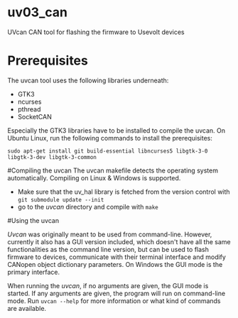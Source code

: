 # uv03_can
UVcan CAN tool for flashing the firmware to Usevolt devices

# Prerequisites
The uvcan tool uses the following libraries underneath:

* GTK3
* ncurses
* pthread
* SocketCAN

Especially the GTK3 libraries have to be installed to compile the uvcan. On Ubuntu Linux, run the following commands to install the prerequisites:

`sudo apt-get install git build-essential libncurses5 libgtk-3-0 libgtk-3-dev libgtk-3-common`

#Compiling the uvcan
The uvcan makefile detects the operating system automatically. Compiling on Linux & Windows is supported.

* Make sure that the uv_hal library is fetched from the version control with `git submodule update --init`
* go to the *uvcan* directory and compile with `make`

#Using the uvcan

*Uvcan* was originally meant to be used from command-line. However, currently it also has a GUI version included, which doesn't have all the same functionalities as the command line version, but can be used to flash firmware to devices, communicate with their terminal interface and modify CANopen object dictionary parameters. On Windows the GUI mode is the primary interface.

When running the *uvcan*, if no arguments are given, the GUI mode is started. If any arguments are given, the program will run on command-line mode. Run `uvcan --help` for more information or what kind of commands are available.


